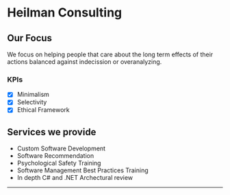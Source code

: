 # Heilman Consulting

## Our Focus

We focus on helping people that care about the long term effects of their actions balanced against indecission or overanalyzing.

### KPIs
- [x] Minimalism
- [x] Selectivity
- [x] Ethical Framework

## Services we provide

- Custom Software Development
- Software Recommendation
- Psychological Safety Training
- Software Management Best Practices Training
- In depth C# and .NET Archectural review

---

[^1]: [editor on GitHub](https://github.com/Infro/infro/edit/gh-pages/index.md)
[^2]: [documentation](https://docs.github.com/categories/github-pages-basics/)
[^3]: [cheat-sheet](https://www.markdownguide.org/cheat-sheet/)
